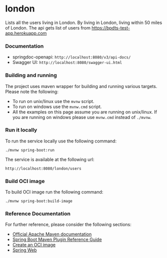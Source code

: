 # london
Lists all the users living in London. By living in London, living within 50 miles of London. The api gets list of users from https://bpdts-test-app.herokuapp.com

### Documentation
- springdoc-openapi: `http://localhost:8080/v3/api-docs/`
- Swagger UI: `http://localhost:8080/swagger-ui.html`

### Building and running
The project uses maven wrapper for building and running various targets. Please note the following:
- To run on unix/linux use the `mvnw` script.
- To run on windows use the `mvnw.cmd` script.
- All the examples on this page assume you are running on unix/linux. If you are running on windows please use `mvnw.cmd` instead of `./mvnw`.

### Run it locally
To run the service locally use the following command:
```
./mvnw spring-boot:run
```
The service is available at the following url:
```access transformers
http://localhost:8080/london/users
```

### Build OCI image
To build OCI image run the following command:
```access transformers
./mvnw spring-boot:build-image
```

### Reference Documentation
For further reference, please consider the following sections:

* [Official Apache Maven documentation](https://maven.apache.org/guides/index.html)
* [Spring Boot Maven Plugin Reference Guide](https://docs.spring.io/spring-boot/docs/2.4.0/maven-plugin/reference/html/)
* [Create an OCI image](https://docs.spring.io/spring-boot/docs/2.4.0/maven-plugin/reference/html/#build-image)
* [Spring Web](https://docs.spring.io/spring-boot/docs/2.4.0/reference/htmlsingle/#boot-features-developing-web-applications)
